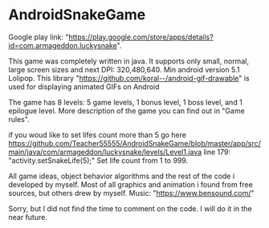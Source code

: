 # AndroidSnakeGame

Google play link: "https://play.google.com/store/apps/details?id=com.armageddon.luckysnake".

This game was completely written in java. It supports only small, normal, large screen sizes and next DPI: 320,480,640. Min android version 5.1 Lolipop.
This library "https://github.com/koral--/android-gif-drawable" is used for displaying animated GIFs on Android

The game has 8 levels: 5 game levels, 1 bonus level, 1 boss level, and 1 epilogue level. 
More description of the game you can find out in "Game rules".

if you woud like to set lifes count more than 5 go here https://github.com/Teacher55555/AndroidSnakeGame/blob/master/app/src/main/java/com/armageddon/luckysnake/levels/Level1.java
line 179: "activity.setSnakeLife(5);" Set life count from 1 to 999.

All game ideas, object behavior algorithms and the rest of the code i developed by myself.
Most of all graphics and animation i found from free sources, but others drew by myself.
Music: "https://www.bensound.com/"

Sorry, but I did not find the time to comment on the code. I will do it in the near future.
